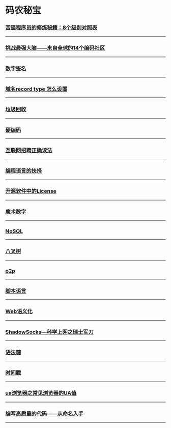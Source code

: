 码农秘宝
========

### [苦逼程序员的修炼秘籍：8个级别对照表 ](coderlevel)

---

### [挑战最强大脑——来自全球的14个编码社区](coding-challenges)

---

### [数字签名](digital-signature)

---

### [域名record type 怎么设置](domain-record-type)

---

### [垃圾回收](garbage-collection)

---

### [硬编码](hardCode)

---

### [互联网招聘正确读法](hire)

---

### [编程语言的抉择](language-select)

---

### [开源软件中的License](license)

---

### [魔术数字](magicNumber)

---

### [NoSQL](NoSQL)

---

### [八叉树](octree)

---

### [p2p](p2p)

---

### [脚本语言](scripting-language)

---

### [Web语义化](semantic-web)

---

### [ShadowSocks—科学上网之瑞士军刀](shadowsocks)

---

### [语法糖](syntactic-sugar)

---

### [时间戳](timestamp)

---

### [ua浏览器之常见浏览器的UA值](user-agent)

---

### [编写高质量的代码——从命名入手](variablename)

---
